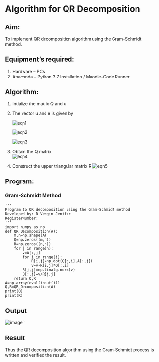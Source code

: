 # Algorithm for QR Decomposition
## Aim:
To implement QR decomposition algorithm using the Gram-Schmidt method.
## Equipment’s required:
1.	Hardware – PCs
2.	Anaconda – Python 3.7 Installation / Moodle-Code Runner
## Algorithm:
1.	Intialize the matrix Q and u
2.	The vector u and e is given by

    ![eqn1](./ex4.jpg)

    ![eqn2](./ex6.jpg)

    ![eqn3](./ex3.jpg)

3.	Obtain the Q matrix   
    ![eqn4](./ex1.jpg)
4.	Construct the upper triangular matrix R
    ![eqn5](./ex2.jpg)



## Program:
### Gram-Schmidt Method
```
''' 
Program to QR decomposition using the Gram-Schmidt method
Developed by: D Vergin Jenifer
RegisterNumber: 
'''
import numpy as np
def QR_Decomposition(A):
    m,n=np.shape(A)
    Q=np.zeros((m,n))
    R=np.zeros((n,n))
    for j in range(n):
        v=A[:,j]
        for i in range(j):
            R[i,j]=np.dot(Q[:,i],A[:,j])
            v=v-R[i,j]*Q[:,i]
        R[j,j]=np.linalg.norm(v)
        Q[:,j]=v/R[j,j]
    return Q,R
A=np.array(eval(input()))
Q,R=QR_Decomposition(A)
print(Q)
print(R)
```

## Output
![image](https://github.com/VerginJenifer/QRdecomposition/assets/136251012/b29d4031-bb2f-4e94-b8eb-8173a6db4766)
`

## Result
Thus the QR decomposition algorithm using the Gram-Schmidt process is written and verified the result.
